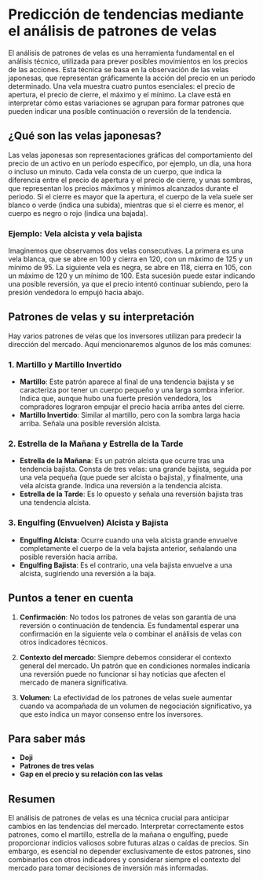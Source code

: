 # Predicción de tendencias mediante el análisis de patrones de velas


El análisis de patrones de velas es una herramienta fundamental en el análisis técnico, utilizada para prever posibles movimientos en los precios de las acciones. Esta técnica se basa en la observación de las velas japonesas, que representan gráficamente la acción del precio en un período determinado. Una vela muestra cuatro puntos esenciales: el precio de apertura, el precio de cierre, el máximo y el mínimo. La clave está en interpretar cómo estas variaciones se agrupan para formar patrones que pueden indicar una posible continuación o reversión de la tendencia.

## ¿Qué son las velas japonesas?

Las velas japonesas son representaciones gráficas del comportamiento del precio de un activo en un período específico, por ejemplo, un día, una hora o incluso un minuto. Cada vela consta de un cuerpo, que indica la diferencia entre el precio de apertura y el precio de cierre, y unas sombras, que representan los precios máximos y mínimos alcanzados durante el periodo. Si el cierre es mayor que la apertura, el cuerpo de la vela suele ser blanco o verde (indica una subida), mientras que si el cierre es menor, el cuerpo es negro o rojo (indica una bajada).

### Ejemplo: Vela alcista y vela bajista

Imaginemos que observamos dos velas consecutivas. La primera es una vela blanca, que se abre en 100 y cierra en 120, con un máximo de 125 y un mínimo de 95. La siguiente vela es negra, se abre en 118, cierra en 105, con un máximo de 120 y un mínimo de 100. Esta sucesión puede estar indicando una posible reversión, ya que el precio intentó continuar subiendo, pero la presión vendedora lo empujó hacia abajo.

## Patrones de velas y su interpretación

Hay varios patrones de velas que los inversores utilizan para predecir la dirección del mercado. Aquí mencionaremos algunos de los más comunes:

### 1. **Martillo y Martillo Invertido**
   - **Martillo**: Este patrón aparece al final de una tendencia bajista y se caracteriza por tener un cuerpo pequeño y una larga sombra inferior. Indica que, aunque hubo una fuerte presión vendedora, los compradores lograron empujar el precio hacia arriba antes del cierre.
   - **Martillo Invertido**: Similar al martillo, pero con la sombra larga hacia arriba. Señala una posible reversión alcista.

### 2. **Estrella de la Mañana y Estrella de la Tarde**
   - **Estrella de la Mañana**: Es un patrón alcista que ocurre tras una tendencia bajista. Consta de tres velas: una grande bajista, seguida por una vela pequeña (que puede ser alcista o bajista), y finalmente, una vela alcista grande. Indica una reversión a la tendencia alcista.
   - **Estrella de la Tarde**: Es lo opuesto y señala una reversión bajista tras una tendencia alcista.

### 3. **Engulfing (Envuelven) Alcista y Bajista**
   - **Engulfing Alcista**: Ocurre cuando una vela alcista grande envuelve completamente el cuerpo de la vela bajista anterior, señalando una posible reversión hacia arriba.
   - **Engulfing Bajista**: Es el contrario, una vela bajista envuelve a una alcista, sugiriendo una reversión a la baja.

## Puntos a tener en cuenta

1. **Confirmación**: No todos los patrones de velas son garantía de una reversión o continuación de tendencia. Es fundamental esperar una confirmación en la siguiente vela o combinar el análisis de velas con otros indicadores técnicos.
   
2. **Contexto del mercado**: Siempre debemos considerar el contexto general del mercado. Un patrón que en condiciones normales indicaría una reversión puede no funcionar si hay noticias que afecten el mercado de manera significativa.

3. **Volumen**: La efectividad de los patrones de velas suele aumentar cuando va acompañada de un volumen de negociación significativo, ya que esto indica un mayor consenso entre los inversores.

## Para saber más

- **Doji**
- **Patrones de tres velas**
- **Gap en el precio y su relación con las velas**

## Resumen

El análisis de patrones de velas es una técnica crucial para anticipar cambios en las tendencias del mercado. Interpretar correctamente estos patrones, como el martillo, estrella de la mañana o engulfing, puede proporcionar indicios valiosos sobre futuras alzas o caídas de precios. Sin embargo, es esencial no depender exclusivamente de estos patrones, sino combinarlos con otros indicadores y considerar siempre el contexto del mercado para tomar decisiones de inversión más informadas.